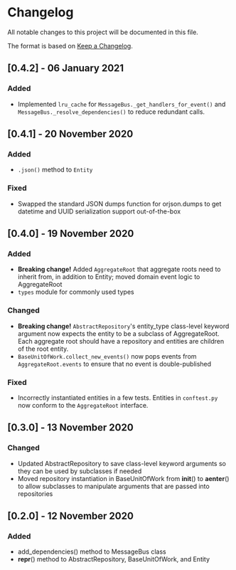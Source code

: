 # Changelog

All notable changes to this project will be documented in this file.

The format is based on [Keep a Changelog](https://keepachangelog.com/en/1.0.0/).

## [0.4.2] - 06 January 2021
### Added
- Implemented `lru_cache` for `MessageBus._get_handlers_for_event()` and
  `MessageBus._resolve_dependencies()` to reduce redundant calls.

## [0.4.1] - 20 November 2020
### Added
- `.json()` method to `Entity`

### Fixed
- Swapped the standard JSON dumps function for orjson.dumps to get datetime and UUID
  serialization support out-of-the-box

## [0.4.0] - 19 November 2020
### Added
- **Breaking change!** Added `AggregateRoot` that aggregate roots need to inherit from,
  in addition to Entity; moved domain event logic to AggregateRoot
- `types` module for commonly used types

### Changed
- **Breaking change!** `AbstractRepository`'s entity_type class-level keyword argument
  now expects the entity to be a subclass of AggregateRoot. Each aggregate root should
  have a repository and entities are children of the root entity.
- `BaseUnitOfWork.collect_new_events()` now pops events from `AggregateRoot.events` to
  ensure that no event is double-published

### Fixed
- Incorrectly instantiated entities in a few tests. Entities in `conftest.py` now
  conform to the `AggregateRoot` interface.

## [0.3.0] - 13 November 2020
### Changed
- Updated AbstractRepository to save class-level keyword arguments so they can be used
  by subclasses if needed
- Moved repository instantiation in BaseUnitOfWork from __init__() to __aenter__() to
  allow subclasses to manipulate arguments that are passed into repositories

## [0.2.0] - 12 November 2020
### Added
- add_dependencies() method to MessageBus class
- __repr__() method to AbstractRepository, BaseUnitOfWork, and Entity
